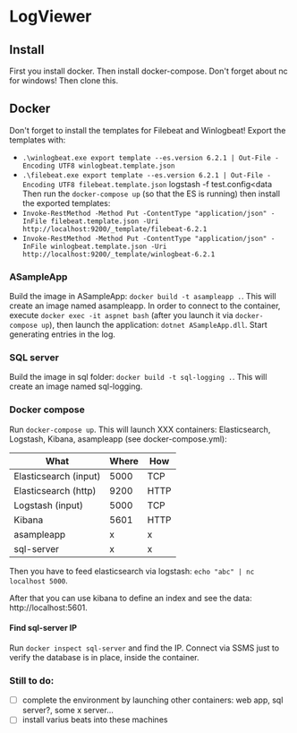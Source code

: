 # LogViewer
## Install
First you install docker. Then install docker-compose. Don't forget about nc for windows! Then clone this.
## Docker
Don't forget to install the templates for Filebeat and Winlogbeat! Export the templates with:
- `.\winlogbeat.exe export template --es.version 6.2.1 | Out-File -Encoding UTF8 winlogbeat.template.json`
- `.\filebeat.exe export template --es.version 6.2.1 | Out-File -Encoding UTF8 filebeat.template.json` 
logstash -f test.config<data
Then run the `docker-compose up` (so that the ES is running) then install the exported templates:
- `Invoke-RestMethod -Method Put -ContentType "application/json" -InFile filebeat.template.json -Uri http://localhost:9200/_template/filebeat-6.2.1`
- `Invoke-RestMethod -Method Put -ContentType "application/json" -InFile winlogbeat.template.json -Uri http://localhost:9200/_template/winlogbeat-6.2.1` 

### ASampleApp
Build the image in ASampleApp: `docker build -t asampleapp .`. This will create an image named asampleapp. In order to connect to the container, execute `docker exec -it aspnet bash` (after you launch it via `docker-compose up`), then launch the application: `dotnet ASampleApp.dll`. Start generating entries in the log.
### SQL server
Build the image in sql folder: `docker build -t sql-logging .`. This will create an image named sql-logging.
### Docker compose
Run `docker-compose up`. This will launch XXX containers: Elasticsearch, Logstash, Kibana, asampleapp (see docker-compose.yml):

 What | Where | How
 -----|-------|----
 Elasticsearch (input) | 5000 | TCP
 Elasticsearch (http) | 9200 | HTTP
 Logstash (input) | 5000 | TCP
 Kibana | 5601 | HTTP 
 asampleapp | x | x 
 sql-server | x | x 

Then you have to feed elasticsearch via logstash: `echo "abc" | nc localhost 5000`. 

After that you can use kibana to define an index and see the data: http://localhost:5601.

#### Find sql-server IP
Run `docker inspect sql-server` and find the IP. Connect via SSMS just to verify the database is in place, inside the container.

### Still to do:
- [ ] complete the environment by launching other containers: web app, sql server?, some x server...
- [ ] install varius beats into these machines 
